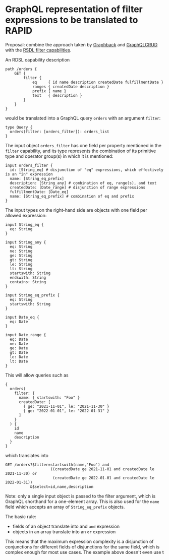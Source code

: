 # GraphQL representation of filter expressions to be translated to RAPID

Proposal: combine the approach taken by [Graphback](https://graphback.dev/docs/crud/queries/#filtering) and [GraphQLCRUD](https://graphqlcrud.org/docs/next/find/#filtering) with the [RSDL filter capabilities](https://github.com/oasis-open/odata-rapid/blob/d8ec19eb403db93a4436e5156af56506619841ab/docs/rsdl/rapid-rsdl-capabilities.md#filter-capabilities).

An RDSL capability description

```rsdl
path /orders {
    GET {
        filter {
            eq     { id name description createdDate fulfillmentDate }
            ranges { createdDate description }
            prefix { name }
            text   { description }
        }
    }
}
```

would be translated into a GraphQL query `orders` with an argument `filter`:

```gql
type Query {
  orders(filter: [orders_filter]): orders_list
}
```

The input object `orders_filter` has one field per property mentioned in the `filter` capability, and its type represents the combination of its primitive type and operator group(s) in which it is mentioned:

```gql
input orders_filter {
  id: [String_eq] # disjunction of "eq" expressions, which effectively is an "in" expression
  name: [String_eq_prefix]
  description: [String_any] # combination of eq, range(s), and text
  createdDate: [Date_range] # disjunction of range expressions
  fulfillmentDate: [Date_eq]
  name: [String_eq_prefix] # combination of eq and prefix
}
```

The input types on the right-hand side are objects with one field per allowed expression:

```gql
input String_eq {
  eq: String
}

input String_any {
  eq: String
  ne: String
  ge: String
  gt: String
  le: String
  lt: String
  startswith: String
  endswith: String
  contains: String
}

input String_eq_prefix {
  eq: String
  startswith: String
}

input Date_eq {
  eq: Date
}

input Date_range {
  eq: Date
  ne: Date
  ge: Date
  gt: Date
  le: Date
  lt: Date
}
```

This will allow queries such as

```gql
{
  orders(
    filter: {
      name: { startswith: "Foo" }
      createdDate: [
        { ge: "2021-11-01", le: "2021-11-30" }
        { ge: "2022-01-01", le: "2022-01-31" }
      ]
    }
  ) {
    id
    name
    description
  }
}
```

which translates into

```url
GET /orders?$filter=startswith(name,'Foo') and
                    ((createdDate ge 2021-11-01 and createdDate le 2021-11-30) or
                     (createdDate ge 2022-01-01 and createdDate le 2022-01-31))
           &$select=id,name,description
```

Note: only a single input object is passed to the filter argument, which is GraphQL shorthand for a one-element array. This is also used for the `name` field which accepts an array of `String_eq_prefix` objects.

The basic rule:

- fields of an object translate into and `and` expression
- objects in an array translate into an `or` expression

This means that the maximum expression complexity is a disjunction of conjunctions for different fields of disjunctions for the same field, which is complex enough for most use cases. The example above doesn't even use t
